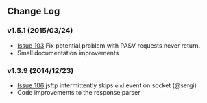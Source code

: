 ## Change Log

### v1.5.1 (2015/03/24)
- [Issue 103](https://github.com/sergi/jsftp/issues/103) Fix potential problem
    with PASV requests never return.
- Small documentation improvements

### v1.3.9 (2014/12/23)
- [Issue 106](https://github.com/sergi/jsftp/issues/106) jsftp intermittently skips `end` event on socket (@sergi)
- Code improvements to the response parser
